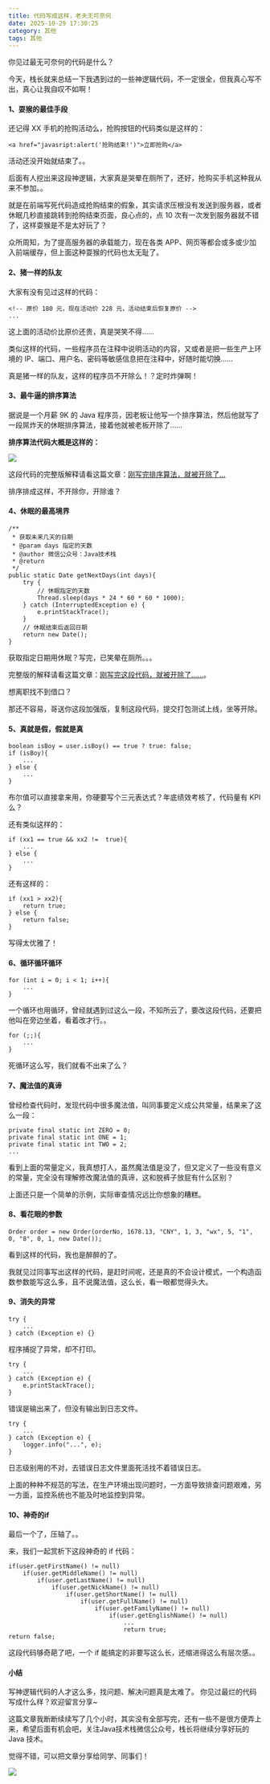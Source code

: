 ```yaml
---
title: 代码写成这样，老夫无可奈何
date: 2025-10-29 17:30:25
category: 其他
tags: 其他
---
```


你见过最无可奈何的代码是什么？

今天，栈长就来总结一下我遇到过的一些神逻辑代码，不一定很全，但我真心写不出，真心让我自叹不如啊！

#### 1、耍猴的最佳手段

还记得 XX 手机的抢购活动么，抢购按钮的代码类似是这样的：

```
<a href="javasript:alert('抢购结束!')">立即抢购</a>
```

活动还没开始就结束了。。

后面有人挖出来这段神逻辑，大家真是哭晕在厕所了，还好，抢购买手机这种我从来不参加。。

就是在前端写死代码造成抢购结束的假象，其实请求压根没有发送到服务器，或者休眠几秒直接跳转到抢购结束页面，良心点的，点 10 次有一次发到服务器就不错了，这样耍猴是不是太好玩了？

众所周知，为了提高服务器的承载能力，现在各类 APP、网页等都会或多或少加入前端缓存，但上面这种耍猴的代码也太无耻了。

#### 2、猪一样的队友

大家有没有见过这样的代码：

```
<!-- 原价 180 元，现在活动价 228 元，活动结束后恢复原价 -->
...
```

这上面的活动价比原价还贵，真是哭笑不得……

类似这样的代码，一些程序员在注释中说明活动的内容，又或者是把一些生产上环境的 IP、端口、用户名、密码等敏感信息把在注释中，好随时能切换……

真是猪一样的队友，这样的程序员不开除么！？定时炸弹啊！

#### 3、最牛逼的排序算法

据说是一个月薪 9K 的 Java 程序员，因老板让他写一个排序算法，然后他就写了一段屌炸天的休眠排序算法，接着他就被老板开除了……

**排序算法代码大概是这样的：**

![](http://qianniu.javastack.cn/18-11-12/78854675.jpg)

这段代码的完整版解释请看这篇文章：[刚写完排序算法，就被开除了…](https://mp.weixin.qq.com/s/fa1SM8Y9AnUkGinO1RqR7Q)

排序排成这样，不开除你，开除谁？

#### 4、休眠的最高境界

```
/**
 * 获取未来几天的日期
 * @param days 指定的天数
 * @author 微信公众号：Java技术栈
 * @return
 */
public static Date getNextDays(int days){
	try {
	    // 休眠指定的天数
		Thread.sleep(days * 24 * 60 * 60 * 1000);
	} catch (InterruptedException e) {
		e.printStackTrace();
	}
	// 休眠结束后返回日期
	return new Date();
}
```

获取指定日期用休眠？写完，已笑晕在厕所。。。

完整版的解释请看这篇文章：[刚写完这段代码，就被开除了……](https://mp.weixin.qq.com/s/Or3q3souk1GGVNB2qvEY2Q)。

想离职找不到借口？

那还不容易，哥送你这段加强版，复制这段代码，提交打包测试上线，坐等开除。

#### 5、真就是假，假就是真

```
boolean isBoy = user.isBoy() == true ? true: false;
if (isBoy){
    ...
} else {
    ...
}
```

布尔值可以直接拿来用，你硬要写个三元表达式？年底绩效考核了，代码量有 KPI 么？

还有类似这样的：

```
if (xx1 == true && xx2 !=  true){
    ...
} else {
    ...
}
```

还有这样的：

```
if (xx1 > xx2){
    return true;
} else {
    return false;
}
```

写得太优雅了！

#### 6、循环循环循环

```
for (int i = 0; i < 1; i++){
    ...
}
```

一个循环也用循环，曾经就遇到过这么一段，不知所云了，要改这段代码，还要把他叫在旁边坐着，看着改才行。。

```
for (;;){
    ...
}
```

死循环这么写，我们就看不出来了么？

#### 7、魔法值的真谛

曾经检查代码时，发现代码中很多魔法值，叫同事要定义成公共常量，结果来了这么一段：

```
private final static int ZERO = 0;
private final static int ONE = 1;
private final static int TWO = 2;
...
```

看到上面的常量定义，我真想打人，虽然魔法值是没了，但又定义了一些没有意义的常量，完全没有理解修改魔法值的真谛，这和脱裤子放屁有什么区别？

上面还只是一个简单的示例，实际审查情况远比你想象的糟糕。

#### 8、看花眼的参数

```
Order order = new Order(orderNo, 1678.13, "CNY", 1, 3, "wx", 5, "1", 0, "8", 0, 1, new Date());
```

看到这样的代码，我也是醉醉的了。

我就见过同事写出这样的代码，是赶时间呢，还是真的不会设计模式，一个构造函数参数能写这么多，且不说魔法值，这么长，看一眼都觉得头大。

#### 9、消失的异常

```
try {
    ...
} catch (Exception e) {}
```

程序捕捉了异常，却不打印。

```
try {
    ...
} catch (Exception e) {
	e.printStackTrace();
}
```

错误是输出来了，但没有输出到日志文件。

```
try {
    ...
} catch (Exception e) {
	logger.info("...", e);
}
```

日志级别用的不对，去错误日志文件里面死活找不着错误日志。

上面的种种不规范的写法，在生产环境出现问题时，一方面导致排查问题艰难，另一方面，监控系统也不能及时地监控到异常。

#### 10、神奇的if

最后一个了，压轴了。。

来，我们一起赏析下这段神奇的 if 代码：

```
if(user.getFirstName() != null)
    if(user.getMiddleName() != null)
        if(user.getLastName() != null)
            if(user.getNickName() != null)
                if(user.getShortName() != null)
                    if(user.getFullName() != null)
                        if(user.getFamilyName() != null)
                            if(user.getEnglishName() != null)
                                ...
                                return true;
return false;                                
```

这段代码够奇葩了吧，一个 if 能搞定的非要写这么长，还缩进得这么有层次感。。

#### 小结

写神逻辑代码的人才这么多，找问题、解决问题真是太难了。
你见过最烂的代码写成什么样？欢迎留言分享~

这篇文章我断断续续写了几个小时，其实没有全部写完，还有一些不是很方便弄上来，希望后面有机会吧，关注Java技术栈微信公众号，栈长将继续分享好玩的 Java 技术。

觉得不错，可以把文章分享给同学、同事们！

![](http://img.javastack.cn/wx_search_javastack.png)